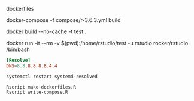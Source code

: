 dockerfiles

docker-compose -f compose/r-3.6.3.yml build

docker build --no-cache -t test .

docker run -it --rm -v $(pwd):/home/rstudio/test -u rstudio rocker/rstudio /bin/bash

```/etc/systemd/resolved.conf
[Resolve]
DNS=8.8.8.8 8.8.4.4
```

```
systemctl restart systemd-resolved
```

```
Rscript make-dockerfiles.R
Rscript write-compose.R
```
